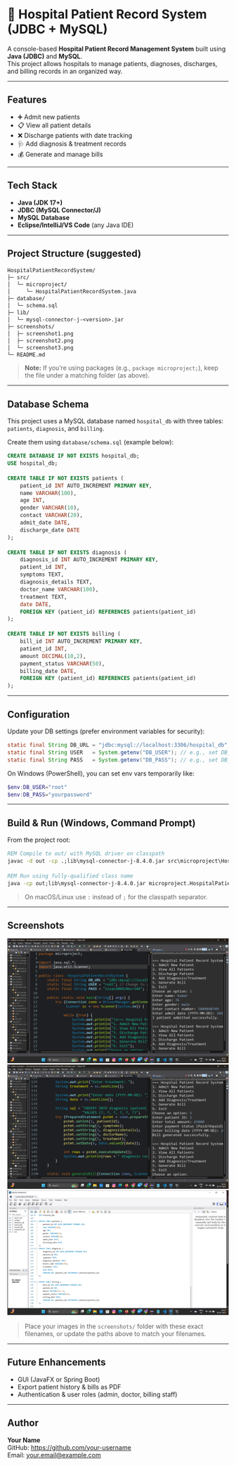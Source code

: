 # 🏥 Hospital Patient Record System (JDBC + MySQL)

A console-based **Hospital Patient Record Management System** built using **Java (JDBC)** and **MySQL**.  
This project allows hospitals to manage patients, diagnoses, discharges, and billing records in an organized way.

---

## Features
- ➕ Admit new patients  
- 📋 View all patient details  
- ❌ Discharge patients with date tracking  
- 🩺 Add diagnosis & treatment records  
- 💰 Generate and manage bills

---

## Tech Stack
- **Java (JDK 17+)**
- **JDBC (MySQL Connector/J)**
- **MySQL Database**
- **Eclipse/IntelliJ/VS Code** (any Java IDE)

---

## Project Structure (suggested)
```
HospitalPatientRecordSystem/
├─ src/
│  └─ microproject/
│     └─ HospitalPatientRecordSystem.java
├─ database/
│  └─ schema.sql
├─ lib/
│  └─ mysql-connector-j-<version>.jar
├─ screenshots/
│  ├─ screenshot1.png
│  ├─ screenshot2.png
│  └─ screenshot3.png
└─ README.md
```

> **Note:** If you’re using packages (e.g., `package microproject;`), keep the file under a matching folder (as above).

---

## Database Schema
This project uses a MySQL database named `hospital_db` with three tables: `patients`, `diagnosis`, and `billing`.

Create them using `database/schema.sql` (example below):

```sql
CREATE DATABASE IF NOT EXISTS hospital_db;
USE hospital_db;

CREATE TABLE IF NOT EXISTS patients (
    patient_id INT AUTO_INCREMENT PRIMARY KEY,
    name VARCHAR(100),
    age INT,
    gender VARCHAR(10),
    contact VARCHAR(20),
    admit_date DATE,
    discharge_date DATE
);

CREATE TABLE IF NOT EXISTS diagnosis (
    diagnosis_id INT AUTO_INCREMENT PRIMARY KEY,
    patient_id INT,
    symptoms TEXT,
    diagnosis_details TEXT,
    doctor_name VARCHAR(100),
    treatment TEXT,
    date DATE,
    FOREIGN KEY (patient_id) REFERENCES patients(patient_id)
);

CREATE TABLE IF NOT EXISTS billing (
    bill_id INT AUTO_INCREMENT PRIMARY KEY,
    patient_id INT,
    amount DECIMAL(10,2),
    payment_status VARCHAR(50),
    billing_date DATE,
    FOREIGN KEY (patient_id) REFERENCES patients(patient_id)
);
```

---

## Configuration
Update your DB settings (prefer environment variables for security):

```java
static final String DB_URL = "jdbc:mysql://localhost:3306/hospital_db";
static final String USER   = System.getenv("DB_USER"); // e.g., set DB_USER=root
static final String PASS   = System.getenv("DB_PASS"); // e.g., set DB_PASS=******
```

On Windows (PowerShell), you can set env vars temporarily like:
```powershell
$env:DB_USER="root"
$env:DB_PASS="yourpassword"
```

---

## Build & Run (Windows, Command Prompt)
From the project root:

```bat
REM Compile to out/ with MySQL driver on classpath
javac -d out -cp .;lib\mysql-connector-j-8.4.0.jar src\microproject\HospitalPatientRecordSystem.java

REM Run using fully-qualified class name
java -cp out;lib\mysql-connector-j-8.4.0.jar microproject.HospitalPatientRecordSystem
```

> On macOS/Linux use `:` instead of `;` for the classpath separator.

---

## Screenshots

![Admit Patient](screenshots/screenshot1.png)
![Diagnosis & Billing](screenshots/screenshot2.png)
![MySQL Schema](screenshots/screenshot3.png)

> Place your images in the `screenshots/` folder with these exact filenames, or update the paths above to match your filenames.

---

## Future Enhancements
- GUI (JavaFX or Spring Boot)
- Export patient history & bills as PDF
- Authentication & user roles (admin, doctor, billing staff)

---

## Author
**Your Name**  
GitHub: https://github.com/your-username  
Email: your.email@example.com
